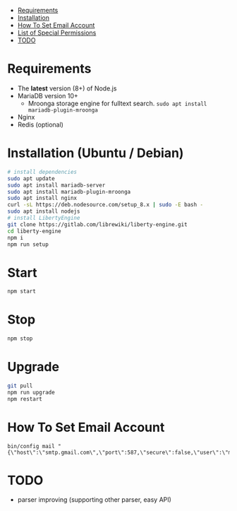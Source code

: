 <!-- TOC depthFrom:1 depthTo:6 withLinks:1 updateOnSave:1 orderedList:0 -->

- [Requirements](#requirements)
- [Installation](#installation)
- [How To Set Email Account](#how-to-set-email-account)
- [List of Special Permissions](#list-of-special-permissions)
- [TODO](#todo)

<!-- /TOC -->

# Requirements
- The **latest** version (8+) of Node.js
- MariaDB version 10+
  - Mroonga storage engine for fulltext search. `sudo apt install mariadb-plugin-mroonga`
- Nginx
- Redis (optional)

# Installation (Ubuntu / Debian)
```bash
# install dependencies
sudo apt update
sudo apt install mariadb-server
sudo apt install mariadb-plugin-mroonga
sudo apt install nginx
curl -sL https://deb.nodesource.com/setup_8.x | sudo -E bash -
sudo apt install nodejs
# install LibertyEngine
git clone https://gitlab.com/librewiki/liberty-engine.git
cd liberty-engine
npm i
npm run setup
```

# Start
```bash
npm start
```

# Stop
```bash
npm stop
```

# Upgrade
```bash
git pull
npm run upgrade
npm restart
```

# How To Set Email Account
```node
bin/config mail "{\"host\":\"smtp.gmail.com\",\"port\":587,\"secure\":false,\"user\":\"mailaddress\",\"password\":\"password\"}"
```

# TODO
- parser improving (supporting other parser, easy API)
